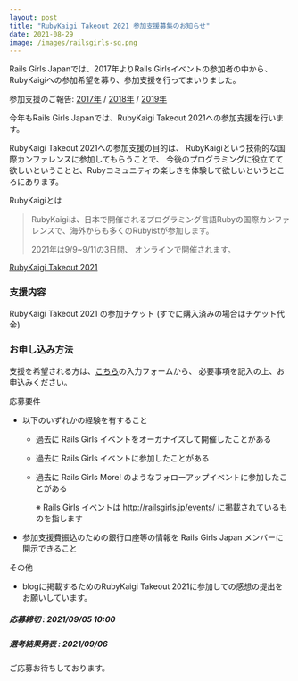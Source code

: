 ```yaml
---
layout: post
title: "RubyKaigi Takeout 2021 参加支援募集のお知らせ"
date: 2021-08-29
image: /images/railsgirls-sq.png
---
```

Rails Girls Japanでは、2017年よりRails Girlsイベントの参加者の中から、
RubyKaigiへの参加希望を募り、参加支援を行ってまいりました。

参加支援のご報告:
<a href="/2017/09/23/rubykaigi2017-support-for-alumni/">2017年</a> /
<a href="/2018/12/04/rubykaigi2018-support-for-alumni/">2018年</a> /
<a href="/2019/06/04/rubykaigi2019-support-for-alumni/">2019年</a>


今年もRails Girls Japanでは、RubyKaigi Takeout 2021への参加支援を行います。
<p>RubyKaigi Takeout 2021への参加支援の目的は、
RubyKaigiという技術的な国際カンファレンスに参加してもらうことで、
今後のプログラミングに役立てて欲しいということと、Rubyコミュニティの楽しさを体験して欲しいというところにあります。</p>

RubyKaigiとは
<blockquote>
  <p>RubyKaigiは、日本で開催されるプログラミング言語Rubyの国際カンファレンスで、海外からも多くのRubyistが参加します。</p>

  <p>2021年は9/9~9/11の3日間、 オンラインで開催されます。 </p>

</blockquote>

[RubyKaigi Takeout 2021](https://rubykaigi.org/2021-takeout)

### 支援内容

RubyKaigi Takeout 2021 の参加チケット (すでに購入済みの場合はチケット代金)

### お申し込み方法

支援を希望される方は、<a href="https://forms.gle/PvESHb8J3q4qeKQq5">こちら</a>の入力フォームから、
必要事項を記入の上、お申込みください。

応募要件
* 以下のいずれかの経験を有すること
  * 過去に Rails Girls イベントをオーガナイズして開催したことがある
  * 過去に Rails Girls イベントに参加したことがある
  * 過去に Rails Girls More! のようなフォローアップイベントに参加したことがある

    ※ Rails Girls イベントは http://railsgirls.jp/events/ に掲載されているものを指します

* 参加支援費振込のための銀行口座等の情報を Rails Girls Japan メンバーに開示できること

その他
* blogに掲載するためのRubyKaigi Takeout 2021に参加しての感想の提出をお願いしています。

##### 応募締切 : 2021/09/05 10:00
##### 選考結果発表 : 2021/09/06


ご応募お待ちしております。

